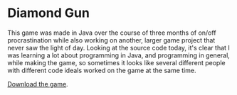 # Diamond Gun

This game was made in Java over the course of three months of on/off procrastination while also working on another, larger game project that never saw the light of day. Looking at the source code today, it's clear that I was learning a lot about programming in Java, and programming in general, while making the game, so sometimes it looks like several different people with different code ideals worked on the game at the same time.

[Download the game](http://www.craighorwood.com/game/diamond).
